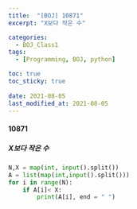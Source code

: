 ```yaml
---
title:  "[BOJ] 10871"
excerpt: "X보다 작은 수"

categories:
  - BOJ_Class1
tags:
  - [Programming, BOJ, python]

toc: true
toc_sticky: true
 
date: 2021-08-05
last_modified_at: 2021-08-05
---
```


#### 10871
##### X보다 작은 수

```python
N,X = map(int, input().split())
A = list(map(int,input().split()))
for i in range(N):
    if A[i]< X:
        print(A[i], end = " ")
```